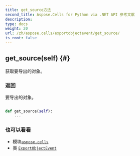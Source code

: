 ```yaml
---
title: get_source方法
second_title: Aspose.Cells for Python via .NET API 参考文献
description:
type: docs
weight: 20
url: /zh/aspose.cells/exportobjectevent/get_source/
is_root: false
---
```

##  get_source(self) {#}
获取要导出的对象。


### 返回

要导出的对象。


```python

def get_source(self):
    ...
```





### 也可以看看
* 模块[`aspose.cells`](../../)
* 类 [`ExportObjectEvent`](/cells/python-net/zh/aspose.cells/exportobjectevent)
